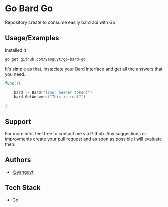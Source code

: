 
# Go Bard Go

Repository create to consume easily bard api with Go

## Usage/Examples
Installed it

```bash
go get github.com/yanguyt/go-bard-go
```

It's simple as that, instaciate your Bard interface and get all the answers that you need.

```go
func(){

    bard := Bard("{Your bearer token}")
    bard.GetAnswers("This is real?")

}

```

## Support

For more info, feel free to contact me via Github.
Any suggestions or improvments create your pull request and as soon as possible i will evaluate then.


## Authors

- [@yanguyt](https://www.github.com/yanguyt)


## Tech Stack

- Go


